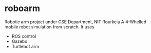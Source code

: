 # roboarm
Robotic arm project under CSE Department, NIT Rourkela
A 4-Whelled mobile robot simulation from scratch. It uses
* ROS control
* Gazebo
* Turtlebot arm
